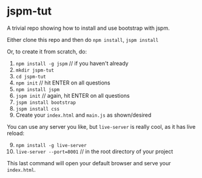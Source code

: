 # jspm-tut

A trivial repo showing how to install and use bootstrap with jspm.

Either clone this repo and then do `npm install`, `jspm install`

Or, to create it from scratch, do:

1. `npm install -g jspm` // if you haven't already
2. `mkdir jspm-tut`
3. `cd jspm-tut`
4. `npm init` // hit ENTER on all questions
5. `npm install jspm`
6. `jspm init` // again, hit ENTER on all questions
7. `jspm install bootstrap`
8. `jspm install css`
9. Create your `index.html` and `main.js` as shown/desired

You can use any server you like, but `live-server` is really cool, as it has live reload:

9. `npm install -g live-server`
10. `live-server --port=8001` // in the root directory of your project

This last command will open your default browser and serve your `index.html`.
